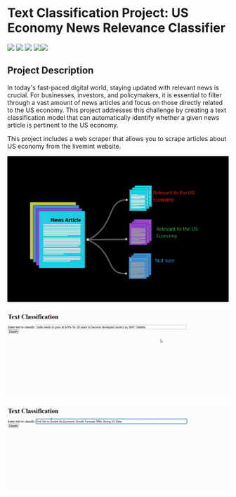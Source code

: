 
# Text Classification Project: US Economy News Relevance Classifier

<img src=https://img.shields.io/badge/build%20with-python-yellow> <img src="https://img.shields.io/badge/Beautiful_Soup-blueviolet"> <img src="https://img.shields.io/badge/using-flask-red?style=flat&colorB=007D8A"> <img src = https://img.shields.io/badge/domain-Natural_Language_Processing-red><img src = https://img.shields.io/badge/Machine_Learning-green>



## Project Description

In today's fast-paced digital world, staying updated with relevant news is crucial. For businesses, investors, and policymakers, it is essential to filter through a vast amount of news articles and focus on those directly related to the US economy. This project addresses this challenge by creating a text classification model that can automatically identify whether a given news article is pertinent to the US economy.



This project includes a web scraper that allows you to scrape articles about US economy from the livemint website.
 

![Alt Text](./text_classification_project.png)


![Alt Text](https://github.com/AbhishekChaudharii/Learning_nlp/blob/master/text_classification_project/text_classification_project_1.gif)


![Alt Text](https://github.com/AbhishekChaudharii/Learning_nlp/blob/master/text_classification_project/text_classification_project_2.gif)

